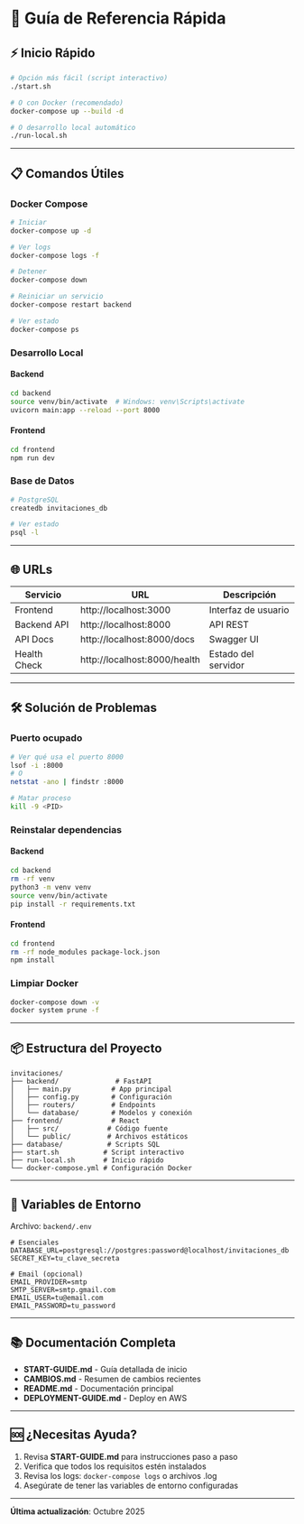 # 🎯 Guía de Referencia Rápida

## ⚡ Inicio Rápido

```bash
# Opción más fácil (script interactivo)
./start.sh

# O con Docker (recomendado)
docker-compose up --build -d

# O desarrollo local automático
./run-local.sh
```

---

## 📋 Comandos Útiles

### Docker Compose
```bash
# Iniciar
docker-compose up -d

# Ver logs
docker-compose logs -f

# Detener
docker-compose down

# Reiniciar un servicio
docker-compose restart backend

# Ver estado
docker-compose ps
```

### Desarrollo Local

#### Backend
```bash
cd backend
source venv/bin/activate  # Windows: venv\Scripts\activate
uvicorn main:app --reload --port 8000
```

#### Frontend
```bash
cd frontend
npm run dev
```

### Base de Datos
```bash
# PostgreSQL
createdb invitaciones_db

# Ver estado
psql -l
```

---

## 🌐 URLs

| Servicio | URL | Descripción |
|----------|-----|-------------|
| Frontend | http://localhost:3000 | Interfaz de usuario |
| Backend API | http://localhost:8000 | API REST |
| API Docs | http://localhost:8000/docs | Swagger UI |
| Health Check | http://localhost:8000/health | Estado del servidor |

---

## 🛠 Solución de Problemas

### Puerto ocupado
```bash
# Ver qué usa el puerto 8000
lsof -i :8000
# O
netstat -ano | findstr :8000

# Matar proceso
kill -9 <PID>
```

### Reinstalar dependencias

#### Backend
```bash
cd backend
rm -rf venv
python3 -m venv venv
source venv/bin/activate
pip install -r requirements.txt
```

#### Frontend
```bash
cd frontend
rm -rf node_modules package-lock.json
npm install
```

### Limpiar Docker
```bash
docker-compose down -v
docker system prune -f
```

---

## 📦 Estructura del Proyecto

```
invitaciones/
├── backend/              # FastAPI
│   ├── main.py          # App principal
│   ├── config.py        # Configuración
│   ├── routers/         # Endpoints
│   └── database/        # Modelos y conexión
├── frontend/            # React
│   ├── src/            # Código fuente
│   └── public/         # Archivos estáticos
├── database/           # Scripts SQL
├── start.sh           # Script interactivo
├── run-local.sh       # Inicio rápido
└── docker-compose.yml # Configuración Docker
```

---

## 🔐 Variables de Entorno

Archivo: `backend/.env`

```env
# Esenciales
DATABASE_URL=postgresql://postgres:password@localhost/invitaciones_db
SECRET_KEY=tu_clave_secreta

# Email (opcional)
EMAIL_PROVIDER=smtp
SMTP_SERVER=smtp.gmail.com
EMAIL_USER=tu@email.com
EMAIL_PASSWORD=tu_password
```

---

## 📚 Documentación Completa

- **START-GUIDE.md** - Guía detallada de inicio
- **CAMBIOS.md** - Resumen de cambios recientes
- **README.md** - Documentación principal
- **DEPLOYMENT-GUIDE.md** - Deploy en AWS

---

## 🆘 ¿Necesitas Ayuda?

1. Revisa **START-GUIDE.md** para instrucciones paso a paso
2. Verifica que todos los requisitos estén instalados
3. Revisa los logs: `docker-compose logs` o archivos .log
4. Asegúrate de tener las variables de entorno configuradas

---

**Última actualización**: Octubre 2025
